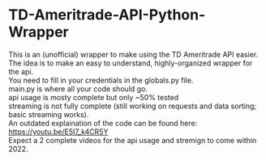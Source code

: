 # TD-Ameritrade-API-Python-Wrapper  
This is an (unofficial) wrapper to make using the TD Ameritrade API easier.   
The idea is to make an easy to understand, highly-organized wrapper for the api.  
You need to fill in your credentials in the globals.py file.  
main.py is where all your code should go.  
api usage is mosty complete but only ~50% tested   
streaming is not fully complete (still working on requests and data sorting; basic streaming works).  
An outdated explaination of the code can be found here: https://youtu.be/E5I7_k4CR5Y    
Expect a 2 complete videos for the api usage and stremign to come within 2022.   
